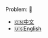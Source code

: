 Problem: :link: 
- [:cn:中文](https://leetcode-cn.com/problems/next-permutation)
- [:us:English](https://leetcode.com/problems/next-permutation)